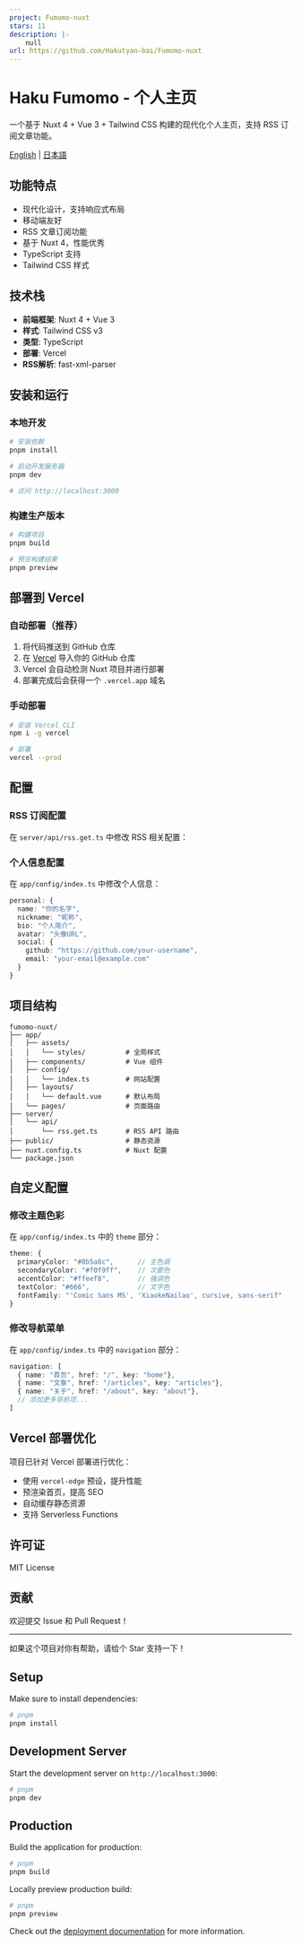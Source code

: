 ```yaml
---
project: Fumomo-nuxt
stars: 11
description: |-
    null
url: https://github.com/Hakutyan-bai/Fumomo-nuxt
---
```


# Haku Fumomo - 个人主页

一个基于 Nuxt 4 + Vue 3 + Tailwind CSS 构建的现代化个人主页，支持 RSS 订阅文章功能。

[English](./docs/README.en.md) | [日本語](./docs/README.ja.md)

## 功能特点

- 现代化设计，支持响应式布局
- 移动端友好
- RSS 文章订阅功能
- 基于 Nuxt 4，性能优秀
- TypeScript 支持
- Tailwind CSS 样式

## 技术栈

- **前端框架**: Nuxt 4 + Vue 3
- **样式**: Tailwind CSS v3
- **类型**: TypeScript
- **部署**: Vercel
- **RSS解析**: fast-xml-parser

## 安装和运行

### 本地开发

```bash
# 安装依赖
pnpm install

# 启动开发服务器
pnpm dev

# 访问 http://localhost:3000
```

### 构建生产版本

```bash
# 构建项目
pnpm build

# 预览构建结果
pnpm preview
```

## 部署到 Vercel

### 自动部署（推荐）

1. 将代码推送到 GitHub 仓库
2. 在 [Vercel](https://vercel.com) 导入你的 GitHub 仓库
3. Vercel 会自动检测 Nuxt 项目并进行部署
4. 部署完成后会获得一个 `.vercel.app` 域名

### 手动部署

```bash
# 安装 Vercel CLI
npm i -g vercel

# 部署
vercel --prod
```

## 配置

### RSS 订阅配置

在 `server/api/rss.get.ts` 中修改 RSS 相关配置：



### 个人信息配置

在 `app/config/index.ts` 中修改个人信息：

```typescript
personal: {
  name: "你的名字",
  nickname: "昵称",
  bio: "个人简介",
  avatar: "头像URL",
  social: {
    github: "https://github.com/your-username",
    email: "your-email@example.com"
  }
}
```

## 项目结构

```
fumomo-nuxt/
├── app/
│   ├── assets/
│   │   └── styles/          # 全局样式
│   ├── components/          # Vue 组件
│   ├── config/
│   │   └── index.ts         # 网站配置
│   ├── layouts/
│   │   └── default.vue      # 默认布局
│   └── pages/               # 页面路由
├── server/
│   └── api/
│       └── rss.get.ts       # RSS API 路由
├── public/                  # 静态资源
├── nuxt.config.ts           # Nuxt 配置
└── package.json
```

## 自定义配置

### 修改主题色彩

在 `app/config/index.ts` 中的 `theme` 部分：

```typescript
theme: {
  primaryColor: "#8b5a8c",      // 主色调
  secondaryColor: "#f0f9ff",    // 次要色
  accentColor: "#ffeef8",       // 强调色
  textColor: "#666",            // 文字色
  fontFamily: "'Comic Sans MS', 'XiaokeNailao', cursive, sans-serif"
}
```

### 修改导航菜单

在 `app/config/index.ts` 中的 `navigation` 部分：

```typescript
navigation: [
  { name: "首页", href: "/", key: "home"},
  { name: "文章", href: "/articles", key: "articles"},
  { name: "关于", href: "/about", key: "about"},
  // 添加更多导航项...
]
```



## Vercel 部署优化

项目已针对 Vercel 部署进行优化：

- 使用 `vercel-edge` 预设，提升性能
- 预渲染首页，提高 SEO
- 自动缓存静态资源
- 支持 Serverless Functions

## 许可证

MIT License

## 贡献

欢迎提交 Issue 和 Pull Request！

---

如果这个项目对你有帮助，请给个 Star 支持一下！

## Setup

Make sure to install dependencies:

```bash
# pnpm
pnpm install
```

## Development Server

Start the development server on `http://localhost:3000`:

```bash
# pnpm
pnpm dev
```

## Production

Build the application for production:

```bash
# pnpm
pnpm build
```

Locally preview production build:

```bash
# pnpm
pnpm preview
```

Check out the [deployment documentation](https://nuxt.com/docs/getting-started/deployment) for more information.

